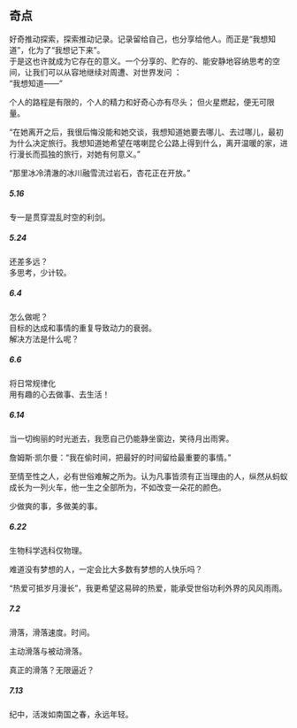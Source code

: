 <title> Daily</title>



## 奇点

好奇推动探索，探索推动记录。记录留给自己，也分享给他人。而正是“我想知道”，化为了“我想记下来”。  
于是这也许就成为它存在的意义。一个分享的、贮存的、能安静地容纳思考的空间，让我们可以从容地继续对周遭、对世界发问 ：   
   “我想知道——”

个人的路程是有限的，个人的精力和好奇心亦有尽头； 但火星燃起，便无可限量。
	
“在她离开之后，我很后悔没能和她交谈，我想知道她要去哪儿、去过哪儿，最初为什么决定旅行。我想知道她希望在喀喇昆仑公路上得到什么，离开温暖的家，进行漫长而孤独的旅行，对她有何意义。”


“那里冰冷清澈的冰川融雪流过岩石，杏花正在开放。”

##### 5.16  
专一是贯穿混乱时空的利剑。  

##### 5.24  
还差多远？  
多思考，少计较。  

##### 6.4  
怎么做呢？  
目标的达成和事情的重复导致动力的衰弱。  
解决方法是什么呢？  

##### 6.6

将日常规律化  
用有趣的心去做事、去生活！   



##### 6.14

当一切绚丽的时光逝去，我愿自己仍能静坐窗边，笑待月出雨霁。  

詹姆斯·凯尔曼：“我在偷时间，把最好的时间留给最重要的事情。”  

至情至性之人，必有世俗难解之所为。认为凡事皆须有正当理由的人，纵然从蚂蚁成长为一列火车，他一生之全部所为，不如改变一朵花的颜色。   

少做爽的事，多做美的事。  



##### 6.22  

生物科学选科仅物理。  

难道没有梦想的人，一定会比大多数有梦想的人快乐吗？  

“热爱可抵岁月漫长”，我更希望这易碎的热爱，能承受世俗功利外界的风风雨雨。



##### 7.2

滑落，滑落速度。时间。

主动滑落与被动滑落。

真正的滑落？无限逼近？



##### 7.13

纪中，活泼如南国之春，永远年轻。
